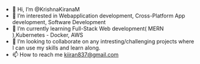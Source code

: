 - 👋 Hi, I’m @KrishnaKiranaM
- 👀 I’m interested in Webapplication development, Cross-Platform App development, Software Development
- 🌱 I’m currently learning Full-Stack Web development( MERN ),Kubernetes - Docker, AWS
- 💞️ I’m looking to collaborate on any intresting/challenging projects where I can use my skills and learn along.
- 📫 How to reach me kiiran837@gmail.com

<!---
KrishnaKiranaM/KrishnaKiranaM is a ✨ special ✨ repository because its `README.md` (this file) appears on your GitHub profile.
You can click the Preview link to take a look at your changes.
--->
